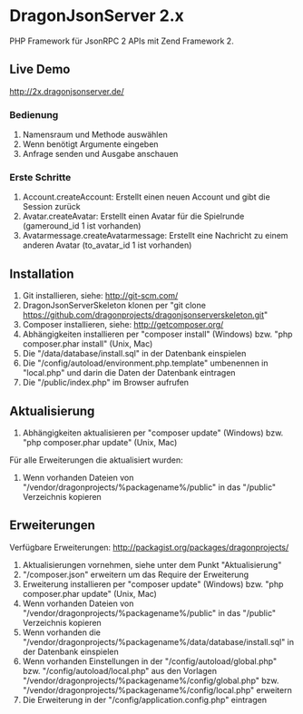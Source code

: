 DragonJsonServer 2.x
=================================

PHP Framework für JsonRPC 2 APIs mit Zend Framework 2.

## Live Demo
http://2x.dragonjsonserver.de/

### Bedienung
1. Namensraum und Methode auswählen
2. Wenn benötigt Argumente eingeben
3. Anfrage senden und Ausgabe anschauen

### Erste Schritte
1. Account.createAccount: Erstellt einen neuen Account und gibt die Session zurück
2. Avatar.createAvatar: Erstellt einen Avatar für die Spielrunde (gameround_id 1 ist vorhanden)
3. Avatarmessage.createAvatarmessage: Erstellt eine Nachricht zu einem anderen Avatar (to_avatar_id 1 ist vorhanden)

## Installation

1. Git installieren, siehe: http://git-scm.com/
2. DragonJsonServerSkeleton klonen per "git clone https://github.com/dragonprojects/dragonjsonserverskeleton.git"
3. Composer installieren, siehe: http://getcomposer.org/
4. Abhängigkeiten installieren per "composer install" (Windows) bzw. "php composer.phar install" (Unix, Mac)
5. Die "/data/database/install.sql" in der Datenbank einspielen
6. Die "/config/autoload/environment.php.template" umbenennen in "local.php" und darin die Daten der Datenbank eintragen
7. Die "/public/index.php" im Browser aufrufen

## Aktualisierung

1. Abhängigkeiten aktualisieren per "composer update" (Windows) bzw. "php composer.phar update" (Unix, Mac) 

Für alle Erweiterungen die aktualisiert wurden:

1. Wenn vorhanden Dateien von "/vendor/dragonprojects/%packagename%/public" in das "/public" Verzeichnis kopieren

## Erweiterungen
Verfügbare Erweiterungen: http://packagist.org/packages/dragonprojects/

1. Aktualisierungen vornehmen, siehe unter dem Punkt "Aktualisierung"
2. "/composer.json" erweitern um das Require der Erweiterung
3. Erweiterung installieren per "composer update" (Windows) bzw. "php composer.phar update" (Unix, Mac)
4. Wenn vorhanden Dateien von "/vendor/dragonprojects/%packagename%/public" in das "/public" Verzeichnis kopieren
5. Wenn vorhanden die "/vendor/dragonprojects/%packagename%/data/database/install.sql" in der Datenbank einspielen
6. Wenn vorhanden Einstellungen in der "/config/autoload/global.php" bzw. "/config/autoload/local.php" aus den Vorlagen "/vendor/dragonprojects/%packagename%/config/global.php" bzw. "/vendor/dragonprojects/%packagename%/config/local.php" erweitern
7. Die Erweiterung in der "/config/application.config.php" eintragen
